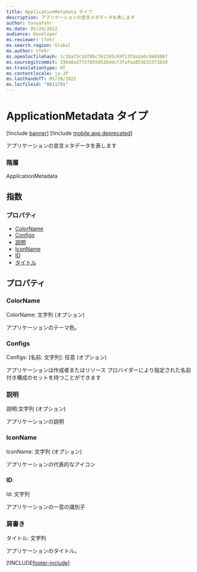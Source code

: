 ```yaml
---
title: ApplicationMetadata タイプ
description: アプリケーションの宣言メタデータを表します
author: tonyafehr
ms.date: 05/24/2022
audience: Developer
ms.reviewer: tfehr
ms.search.region: Global
ms.author: tfehr
ms.openlocfilehash: 1c3baf3c1df8bc761195c69f13f8a2e0cd48506f
ms.sourcegitcommit: 336a0ad772fb55d52b4dcf2fafaa853632373820
ms.translationtype: HT
ms.contentlocale: ja-JP
ms.lasthandoff: 05/28/2022
ms.locfileid: "8811791"
---
```

# <a name="applicationmetadata-type"></a>ApplicationMetadata タイプ

[!include [banner](../../../../includes/banner.md)]
[!include [mobile app deprecated](../../../../includes/mobile-app-deprecation-banner.md)]

アプリケーションの宣言メタデータを表します

### <a name="hierarchy"></a>階層

ApplicationMetadata <br>

## <a name="index"></a>指数

### <a name="properties"></a>プロパティ

* [ColorName](services-application-iapplicationmetadata.md#colorname)
* [Configs](services-application-iapplicationmetadata.md#configs)
* [説明](services-application-iapplicationmetadata.md#description)
* [IconName](services-application-iapplicationmetadata.md#iconname)
* [ID](services-application-iapplicationmetadata.md#id)
* [タイトル](services-application-iapplicationmetadata.md#title)

## <a name="properties"></a>プロパティ

### <a name="colorname"></a>ColorName

ColorName: 文字列 (オプション) 

アプリケーションのテーマ色。


### <a name="configs"></a>Configs

Configs: [名前: 文字列]: 任意 (オプション) 

アプリケーションは作成者またはリソース プロバイダーにより指定された名前付き構成のセットを持つことができます


### <a name="description"></a>説明

説明:文字列 (オプション) 

アプリケーションの説明


### <a name="iconname"></a>IconName

IconName: 文字列 (オプション) 

アプリケーションの代表的なアイコン


### <a name="id"></a>ID

Id: 文字列

アプリケーションの一意の識別子


### <a name="title"></a>肩書き

タイトル: 文字列

アプリケーションのタイトル。




[!INCLUDE[footer-include](../../../../../../includes/footer-banner.md)]

